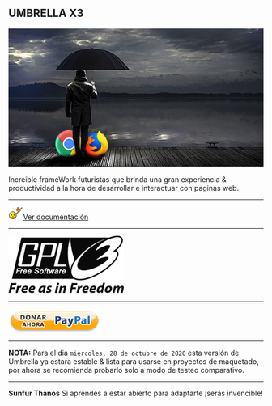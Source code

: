 ## UMBRELLA X3

<img src="doc/src/umbrella.jpg">

Increible frameWork futuristas que brinda una gran experiencia & productividad a la hora de desarrollar e interactuar con paginas web.

---

<img src="doc/src/doc.gif">[Ver documentación](https://sunfurthanos.github.io/Umbrella/doc/index.html)

---

[<img src="doc/src/gpl3.png">](http://www.gnu.org/licenses/gpl-3.0.html)

---

[<img src="doc\src\donar.png">](https://www.paypal.me/SunfurThanos)

---

**NOTA:** Para el dia `miercoles, 28 de octubre de 2020` esta versión de Umbrella ya estara estable & lista para usarse en proyectos de maquetado, por ahora se recomienda probarlo solo a modo de testeo comparativo.

---

**Sunfur Thanos** Si aprendes a estar abierto para adaptarte ¡serás invencible!
